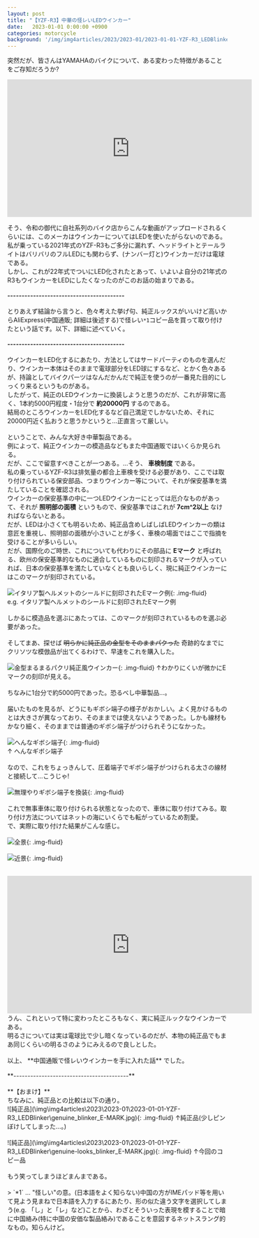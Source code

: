 ```yaml
---
layout: post
title: "【YZF-R3】中華の怪レいLEDウインカー"
date:   2023-01-01 0:00:00 +0900
categories: motorcycle
background: '/img/img4articles/2023/2023-01/2023-01-01-YZF-R3_LEDBlinker/title_back.jpg'
---
```

突然だが、皆さんはYAMAHAのバイクについて、ある変わった特徴があることをご存知だろうか?<br>

<iframe width="560" height="315" src="https://www.youtube.com/embed/vKGKIcyfxl4" title="YouTube video player" frameborder="0" allow="accelerometer; autoplay; clipboard-write; encrypted-media; gyroscope; picture-in-picture" allowfullscreen></iframe>

そう、令和の御代に自社系列のバイク店からこんな動画がアップロードされるくらいには、このメーカはウインカーについてはLEDを使いたがらないのである。<br>
私が乗っている2021年式のYZF-R3もご多分に漏れず、ヘッドライトとテールライトはバリバリのフルLEDにも関わらず、(ナンバー灯と)ウインカーだけは電球である。<br>
しかし、これが22年式でついにLED化されたとあって、いよいよ自分の21年式のR3もウインカーをLEDにしたくなったのがこのお話の始まりである。<br>
<br>
**-----------------------------------------**<br>
<br>
とりあえず結論から言うと、色々考えた挙げ句、純正ルックスがいいけど高いからAliExpress(中国通販; 詳細は後述する)で怪レい`*1`コピー品を買って取り付けたという話です。以下、詳細に述べていく。<br>
<br>
**-----------------------------------------**<br>
<br>
ウインカーをLED化するにあたり、方法としてはサードパーティのものを選んだり、ウインカー本体はそのままで電球部分をLED球にするなど、とかく色々あるが、持論としてバイクパーツはなんだかんだで純正を使うのが一番見た目的にしっくり来るというものがある。<br>
したがって、純正のLEDウインカーに換装しようと思うのだが、これが非常に高く、1本約5000円程度・1台分で **約20000円** するのである。<br>
結局のところウインカーをLED化するなど自己満足でしかないため、それに20000円近く払おうと思うかというと…正直言って厳しい。<br>
<br>
ということで、みんな大好き中華製品である。<br>
例によって、純正ウインカーの模造品などもまた中国通販ではいくらか見られる。<br>
だが、ここで留意すべきことが一つある。…そう、 **車検制度** である。<br>
私の乗っているYZF-R3は排気量の都合上車検を受ける必要があり、ここでは取り付けられている保安部品、つまりウインカー等について、それが保安基準を満たしていることを確認される。<br>
ウインカーの保安基準の中に一つLEDウインカーにとっては厄介なものがあって、それが **照明部の面積** というもので、保安基準ではこれが **7cm^2以上** なければならないとある。<br>
だが、LEDは小さくても明るいため、純正品含めしばしばLEDウインカーの類は意匠を重視し、照明部の面積が小さいことが多く、車検の場面ではここで指摘を受けることが多いらしい。<br>
だが、国際化のご時世、これについても代わりにその部品に **Eマーク** と呼ばれる、欧州の保安基準的なものに適合しているものに刻印されるマークが入っていれば、日本の保安基準を満たしていなくとも良いらしく、現に純正ウインカーにはこのマークが刻印されている。<br>
<br>
![イタリア製ヘルメットのシールドに刻印されたEマーク例](\img\img4articles\2023\2023-01\2023-01-01-YZF-R3_LEDBlinker\E-MARK_example.jpg){: .img-fluid}
<br>e.g. イタリア製ヘルメットのシールドに刻印されたEマーク例<br>
<br>
しかるに模造品を選ぶにあたっては、このマークが刻印されているものを選ぶ必要があった。<br>
<br>
そしてまあ、探せば ~~明らかに純正品の金型をそのままパクった~~ 奇跡的なまでにクリソツな模倣品が出てくるわけで、早速をこれを購入した。<br>
<br>
![金型まるまるパクリ純正風ウインカー](\img\img4articles\2023\2023-01\2023-01-01-YZF-R3_LEDBlinker\genuine-looks_blinker.png){: .img-fluid}
↑わかりにくいが微かにEマークの刻印が見える。<br>
<br>
ちなみに1台分で約5000円であった。恐るべし中華製品…。<br>
<br>
届いたものを見るが、どうにもギボシ端子の様子がおかしい。よく見かけるものとは大きさが異なっており、そのままでは使えないようであった。しかも線材もかなり細く、そのままでは普通のギボシ端子がつけられそうになかった。<br>
<br>
![へんなギボシ端子](\img\img4articles\2023\2023-01\2023-01-01-YZF-R3_LEDBlinker\weird_GIBOSHI.jpg){: .img-fluid}
<br>↑ へんなギボシ端子<br>
<br>
なので、これをちょっきんして、圧着端子でギボシ端子がつけられる太さの線材と接続して…こうじゃ!<br>
<br>
![無理やりギボシ端子を換装](\img\img4articles\2023\2023-01\2023-01-01-YZF-R3_LEDBlinker\replaced_GIBOSHI.jpg){: .img-fluid}
<br>
<br>
これで無事車体に取り付けられる状態となったので、車体に取り付けてみる。取り付け方法についてはネットの海にいくらでも転がっているため割愛。<br>
で、実際に取り付けた結果がこんな感じ。<br>
<br>
![全景](\img\img4articles\2023\2023-01\2023-01-01-YZF-R3_LEDBlinker\Blinker_full.jpg){: .img-fluid}
<br>
<br>
![近景](\img\img4articles\2023\2023-01\2023-01-01-YZF-R3_LEDBlinker\Blinker_near.jpg){: .img-fluid}
<br>
<br>
<iframe width="560" height="315" src="https://www.youtube.com/embed/p9tJKP74jv0" title="YouTube video player" frameborder="0" allow="accelerometer; autoplay; clipboard-write; encrypted-media; gyroscope; picture-in-picture" allowfullscreen></iframe>
<br>
うん、これといって特に変わったところもなく、実に純正ルックなウインカーである。<br>
明るさについては実は電球比で少し暗くなっているのだが、本物の純正品でもまあ同じくらいの明るさのようにみえるので良しとした。<br>
<br>
以上、 **中国通販で怪レいウインカーを手に入れた話** でした。<br>
<br>
**-----------------------------------------**<br>
<br>
**【おまけ】**<br>
ちなみに、純正品との比較は以下の通り。<br>
![純正品](\img\img4articles\2023\2023-01\2023-01-01-YZF-R3_LEDBlinker\genuine_blinker_E-MARK.jpg){: .img-fluid}
↑純正品(少しピンぼけしてしまった…。)<br>
<br>
![純正品](\img\img4articles\2023\2023-01\2023-01-01-YZF-R3_LEDBlinker\genuine-looks_blinker_E-MARK.jpg){: .img-fluid}
↑今回のコピー品<br>
<br>
もう笑ってしまうほどまんまである。<br>
<br>
> `*1` … "怪しい"の意。(日本語をよく知らない)中国の方がIMEパッド等を用いて見よう見まねで日本語を入力するにあたり、形の似た違う文字を選択してしまう(e.g. 「し」と「レ」など)ことから、わざとそういった表現を模することで暗に中国絡み(特に中国の安価な製品絡み)であることを意図するネットスラング的なもの。知らんけど。